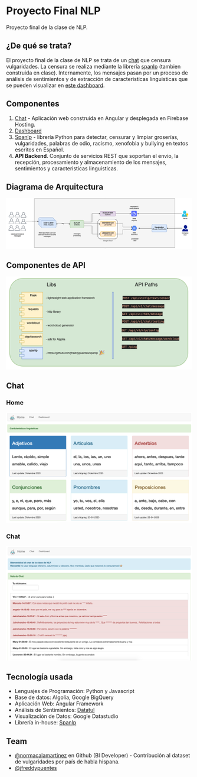# Proyecto Final NLP
Proyecto final de la clase de NLP.

## ¿De qué se trata?
El proyecto final de la clase de NLP se trata de un [chat](https://nlpchat.web.app/) que censura vulgaridades. La censura se realiza mediante la librería [spanlp](https://github.com/jfreddypuentes/spanlp) (tambien construida en clase). Internamente, los mensajes pasan por un proceso de análisis de sentimientos y de extracción de caracteristicas linguisticas que se pueden visualizar en [este dashboard](https://datastudio.google.com/reporting/b71e7558-2022-4057-99a7-5a02348db65b/page/dvqqB).

## Componentes
1. [Chat](https://nlpchat.web.app/) - Aplicación web construida en Angular y desplegada en Firebase Hosting.
2. [Dashboard](https://datastudio.google.com/reporting/b71e7558-2022-4057-99a7-5a02348db65b/page/dvqqB)
3. [Spanlp](https://github.com/jfreddypuentes/spanlp) - librería Python para detectar, censurar y limpiar groserías, vulgaridades, palabras de odio, racismo, xenofobia y bullying en textos escritos en Español.
4. **API Backend**. Conjunto de servicios REST que soportan el envio, la recepción, procesamiento y almacenamiento de los mensajes, sentimientos y caracteristicas linguisticas.

## Diagrama de Arquitectura
![Diagrama de Arquitectura](img_diagrama_arquitectura.png)

## Componentes de API
![Componentes de API](img_componentes_backend.png)

## Chat
### Home
![Chat-1](img_chat_1.png)

### Chat
![Chat-2](img_chat_2.png)

## Tecnología usada
* Lenguajes de Programación: Python y Javascript
* Base de datos: Algolia, Google BigQuery
* Aplicación Web: Angular Framework
* Análisis de Sentimientos: [Datatul](https://datatul.com/)
* Visualización de Datos: Google Datastudio
* Librería in-house: [Spanlp](https://github.com/jfreddypuentes/spanlp)


## Team
* [@normacalamartinez](https://github.com/normacalamartinez/) en Github (BI Developer) - Contribución al dataset de vulgaridades por país de habla hispana.
* [@jfreddypuentes](https://github.com/jfreddypuentes)

